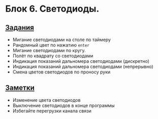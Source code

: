 # Блок 6. Светодиоды.

## [Задания](./Задания.md)
* Мигание светодиодами на столе по таймеру
* Рандомный цвет по нажатию `enter`
* Мигание светодиодами по кругу.
* Полёт по квадрату со светодиодами
* Индикация показаний дальномера светодиодами (дискретно)
* Индикация показаний дальномера светодиодами (непрерывно)
* Смена цветов светодиодов по проносу руки

## [Заметки](./Заметки.md)
* Изменение цвета светодиодов
* Выключение светодиодов в конце программы
* Избегайте перегрузки канала связи
